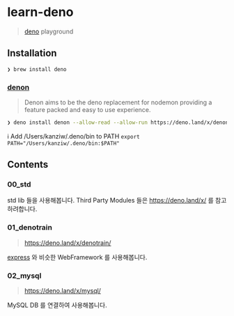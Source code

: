 # learn-deno

> [deno](https://deno.land/) playground


## Installation

```zsh
❯ brew install deno
```

### [denon](https://deno.land/x/denon/)
> Denon aims to be the deno replacement for nodemon providing a feature packed and easy to use experience.

```zsh
❯ deno install denon --allow-read --allow-run https://deno.land/x/denon/denon.ts
```

ℹ️  Add /Users/kanziw/.deno/bin to PATH
`export PATH="/Users/kanziw/.deno/bin:$PATH"`


## Contents

### 00_std

std lib 들을 사용해봅니다. Third Party Modules 들은 https://deno.land/x/ 를 참고하려합니다.


### 01_denotrain
> https://deno.land/x/denotrain/

[express](https://expressjs.com/) 와 비슷한 WebFramework 를 사용해봅니다.


### 02_mysql
> https://deno.land/x/mysql/

MySQL DB 를 연결하여 사용해봅니다.
